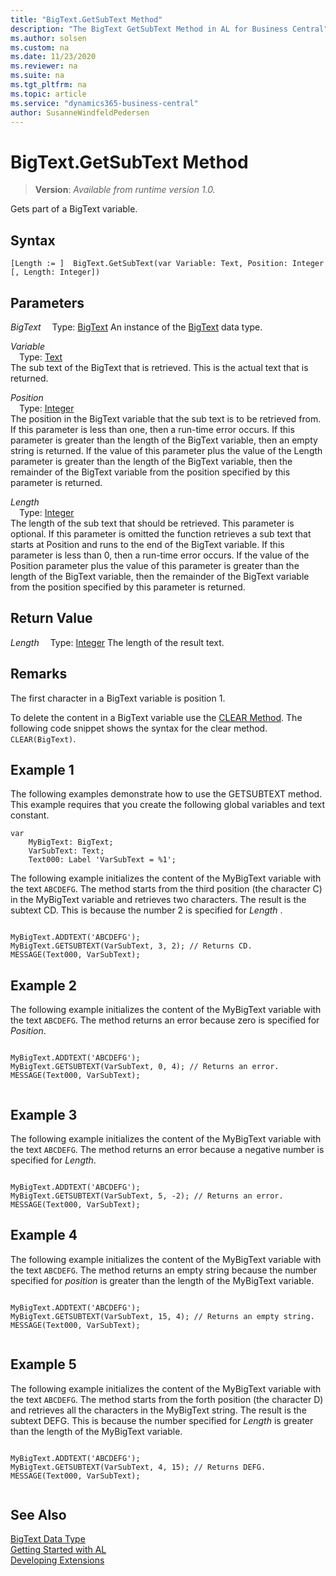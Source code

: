```yaml
---
title: "BigText.GetSubText Method"
description: "The BigText GetSubText Method in AL for Business Central"
ms.author: solsen
ms.custom: na
ms.date: 11/23/2020
ms.reviewer: na
ms.suite: na
ms.tgt_pltfrm: na
ms.topic: article
ms.service: "dynamics365-business-central"
author: SusanneWindfeldPedersen
---
```

[//]: # (START>DO_NOT_EDIT)
[//]: # (IMPORTANT:Do not edit any of the content between here and the END>DO_NOT_EDIT.)
[//]: # (Any modifications should be made in the .xml files in the ModernDev repo.)
# BigText.GetSubText Method
> **Version**: _Available from runtime version 1.0._

Gets part of a BigText variable.


## Syntax
```
[Length := ]  BigText.GetSubText(var Variable: Text, Position: Integer [, Length: Integer])
```
## Parameters
*BigText*
&emsp;Type: [BigText](bigtext-data-type.md)
An instance of the [BigText](bigtext-data-type.md) data type.

*Variable*  
&emsp;Type: [Text](../text/text-data-type.md)  
The sub text of the BigText that is retrieved. This is the actual text that is returned.
        
*Position*  
&emsp;Type: [Integer](../integer/integer-data-type.md)  
The position in the BigText variable that the sub text is to be retrieved from. If this parameter is less than one, then a run-time error occurs. If this parameter is greater than the length of the BigText variable, then an empty string is returned. If the value of this parameter plus the value of the Length parameter is greater than the length of the BigText variable, then the remainder of the BigText variable from the position specified by this parameter is returned.
        
*Length*  
&emsp;Type: [Integer](../integer/integer-data-type.md)  
The length of the sub text that should be retrieved. This parameter is optional. If this parameter is omitted the function retrieves a sub text that starts at Position and runs to the end of the BigText variable. If this parameter is less than 0, then a run-time error occurs. If the value of the Position parameter plus the value of this parameter is greater than the length of the BigText variable, then the remainder of the BigText variable from the position specified by this parameter is returned.
        


## Return Value
*Length*
&emsp;Type: [Integer](../integer/integer-data-type.md)
The length of the result text.


[//]: # (IMPORTANT: END>DO_NOT_EDIT)

## Remarks  
 The first character in a BigText variable is position 1.  
  
 To delete the content in a BigText variable use the [CLEAR Method](../../methods-auto/system/system-clear-joker-method.md). The following code snippet shows the syntax for the clear method. `CLEAR(BigText)`.  
  
## Example 1

 The following examples demonstrate how to use the GETSUBTEXT method. This example requires that you create the following global variables and text constant.  
  
```
var
    MyBigText: BigText;
    VarSubText: Text;
    Text000: Label 'VarSubText = %1';
```  
  
 The following example initializes the content of the MyBigText variable with the text `ABCDEFG`. The method starts from the third position \(the character C\) in the MyBigText variable and retrieves two characters. The result is the subtext CD. This is because the number 2 is specified for *Length* .  
  
```  
  
MyBigText.ADDTEXT('ABCDEFG');  
MyBigText.GETSUBTEXT(VarSubText, 3, 2); // Returns CD.  
MESSAGE(Text000, VarSubText);  
```  
  
## Example 2

 The following example initializes the content of the MyBigText variable with the text `ABCDEFG`. The method returns an error because zero is specified for *Position*.  
  
```  
  
MyBigText.ADDTEXT('ABCDEFG');  
MyBigText.GETSUBTEXT(VarSubText, 0, 4); // Returns an error.  
MESSAGE(Text000, VarSubText);  
  
```  
  
## Example 3

 The following example initializes the content of the MyBigText variable with the text `ABCDEFG`. The method returns an error because a negative number is specified for *Length*.  
  
```  
  
MyBigText.ADDTEXT('ABCDEFG');  
MyBigText.GETSUBTEXT(VarSubText, 5, -2); // Returns an error.  
MESSAGE(Text000, VarSubText);  
```  
  
## Example 4

 The following example initializes the content of the MyBigText variable with the text `ABCDEFG`. The method returns an empty string because the number specified for *position* is greater than the length of the MyBigText variable.  
  
```  
  
MyBigText.ADDTEXT('ABCDEFG');  
MyBigText.GETSUBTEXT(VarSubText, 15, 4); // Returns an empty string.  
MESSAGE(Text000, VarSubText);  
  
```  
  
## Example 5

 The following example initializes the content of the MyBigText variable with the text `ABCDEFG`. The method starts from the forth position \(the character D\) and retrieves all the characters in the MyBigText string. The result is the subtext DEFG. This is because the number specified for *Length* is greater than the length of the MyBigText variable.  
  
```  
  
MyBigText.ADDTEXT('ABCDEFG');  
MyBigText.GETSUBTEXT(VarSubText, 4, 15); // Returns DEFG.  
MESSAGE(Text000, VarSubText);  
  
```  

## See Also

[BigText Data Type](bigtext-data-type.md)  
[Getting Started with AL](../../devenv-get-started.md)  
[Developing Extensions](../../devenv-dev-overview.md)